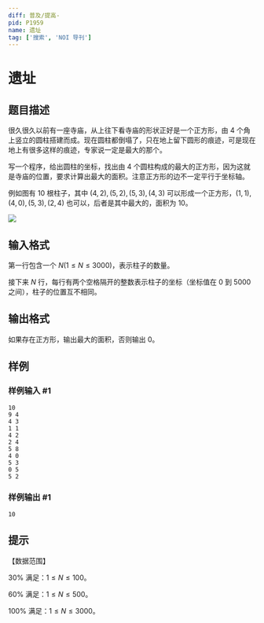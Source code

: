 ```yaml
---
diff: 普及/提高-
pid: P1959
name: 遗址
tag: ['搜索', 'NOI 导刊']
---
```

# 遗址
## 题目描述

很久很久以前有一座寺庙，从上往下看寺庙的形状正好是一个正方形，由 $4$ 个角上竖立的圆柱搭建而成。现在圆柱都倒塌了，只在地上留下圆形的痕迹，可是现在地上有很多这样的痕迹，专家说一定是最大的那个。

写一个程序，给出圆柱的坐标，找出由 $4$ 个圆柱构成的最大的正方形，因为这就是寺庙的位置，要求计算出最大的面积。注意正方形的边不一定平行于坐标轴。

例如图有 $10$ 根柱子，其中 $(4,2),\allowbreak(5,2),\allowbreak(5,3),\allowbreak(4,3)$ 可以形成一个正方形，$(1,1),\allowbreak(4,0),\allowbreak(5,3),\allowbreak(2,4)$ 也可以，后者是其中最大的，面积为 $10$。

![](https://cdn.luogu.com.cn/upload/image_hosting/pjic0frl.png)

## 输入格式

第一行包含一个 $N(1\leq N\leq 3000)$，表示柱子的数量。

接下来 $N$ 行，每行有两个空格隔开的整数表示柱子的坐标（坐标值在 $0$ 到 $5000$ 之间），柱子的位置互不相同。
## 输出格式

如果存在正方形，输出最大的面积，否则输出 $0$。
## 样例

### 样例输入 #1
```
10
9 4
4 3
1 1
4 2
2 4
5 8
4 0
5 3
0 5
5 2

```
### 样例输出 #1
```
10
```
## 提示


【数据范围】

$30\%$ 满足：$1\leq N \leq100$。

$60\%$ 满足：$1\leq N \leq500$。

$100\%$ 满足：$1\leq N \leq3000$。

